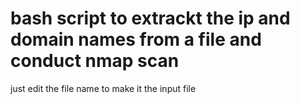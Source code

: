 bash script to extrackt the ip and domain names from a file and conduct nmap scan   
===================
just edit the file name to make it the input file 
